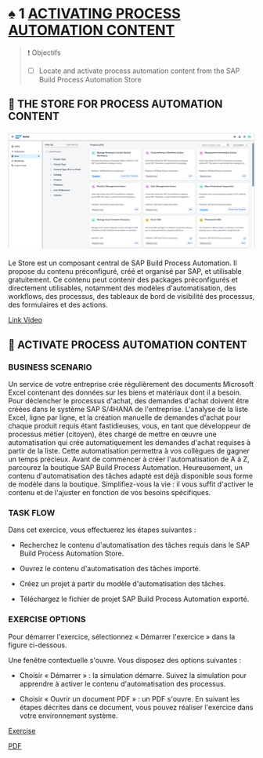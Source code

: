 # ♠ 1 [ACTIVATING PROCESS AUTOMATION CONTENT](https://learning.sap.com/learning-journeys/create-processes-and-automations-with-sap-build-process-automation/activating-process-automation-content_c9a67d2c-3b58-4288-8e5b-ccb71ca81010)

> :exclamation: Objectifs
>
> - [ ] Locate and activate process automation content from the SAP Build Process Automation Store

## :closed_book: THE STORE FOR PROCESS AUTOMATION CONTENT

![](./RESSOURCES/01_1_Exploring_the_Store_001.png)

Le Store est un composant central de SAP Build Process Automation. Il propose du contenu préconfiguré, créé et organisé par SAP, et utilisable gratuitement. Ce contenu peut contenir des packages préconfigurés et directement utilisables, notamment des modèles d'automatisation, des workflows, des processus, des tableaux de bord de visibilité des processus, des formulaires et des actions.

[Link Video](https://learning.sap.com/learning-journeys/create-processes-and-automations-with-sap-build-process-automation/activating-process-automation-content_c9a67d2c-3b58-4288-8e5b-ccb71ca81010)

## :closed_book: ACTIVATE PROCESS AUTOMATION CONTENT

### BUSINESS SCENARIO

Un service de votre entreprise crée régulièrement des documents Microsoft Excel contenant des données sur les biens et matériaux dont il a besoin. Pour déclencher le processus d'achat, des demandes d'achat doivent être créées dans le système SAP S/4HANA de l'entreprise. L'analyse de la liste Excel, ligne par ligne, et la création manuelle de demandes d'achat pour chaque produit requis étant fastidieuses, vous, en tant que développeur de processus métier (citoyen), êtes chargé de mettre en œuvre une automatisation qui crée automatiquement les demandes d'achat requises à partir de la liste. Cette automatisation permettra à vos collègues de gagner un temps précieux. Avant de commencer à créer l'automatisation de A à Z, parcourez la boutique SAP Build Process Automation. Heureusement, un contenu d'automatisation des tâches adapté est déjà disponible sous forme de modèle dans la boutique. Simplifiez-vous la vie : il vous suffit d'activer le contenu et de l'ajuster en fonction de vos besoins spécifiques.

### TASK FLOW

Dans cet exercice, vous effectuerez les étapes suivantes :

- Recherchez le contenu d'automatisation des tâches requis dans le SAP Build Process Automation Store.

- Ouvrez le contenu d'automatisation des tâches importé.

- Créez un projet à partir du modèle d'automatisation des tâches.

- Téléchargez le fichier de projet SAP Build Process Automation exporté.

### EXERCISE OPTIONS

Pour démarrer l'exercice, sélectionnez « Démarrer l'exercice » dans la figure ci-dessous.

Une fenêtre contextuelle s'ouvre. Vous disposez des options suivantes :

- Choisir « Démarrer » : la simulation démarre. Suivez la simulation pour apprendre à activer le contenu d'automatisation des processus.

- Choisir « Ouvrir un document PDF » : un PDF s'ouvre. En suivant les étapes décrites dans ce document, vous pouvez réaliser l'exercice dans votre environnement système.

[Exercise](https://learnsap.enable-now.cloud.sap/pub/mmcp/index.html?show=project!PR_4E1599AFEA576295:uebung)

[PDF](./RESSOURCES/hands_on.pdf)
